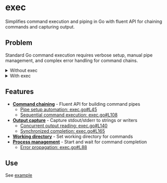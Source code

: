 # exec

Simplifies command execution and piping in Go with fluent API for
chaining commands and capturing output.

## Problem

Standard Go command execution requires verbose setup, manual pipe
management, and complex error handling for command chains.

<details>
<summary>Without exec</summary>

```go
// Executing "printf '1\n2\n3' | grep 2" manually
cmd1 := exec.Command("printf", "1\\n2\\n3")
cmd2 := exec.Command("grep", "2")

// Manual pipe setup - boilerplate here
r, w := io.Pipe()
cmd1.Stdout = w
cmd2.Stdin = r

// Complex error handling and coordination
var stdout, stderr bytes.Buffer
cmd2.Stdout = &stdout
cmd2.Stderr = &stderr

// Start commands in correct order - easy to mess up
if err := cmd1.Start(); err != nil {
    return "", "", err
}
if err := cmd2.Start(); err != nil {
    return "", "", err
}

// Close writer after first command starts
go func() {
    defer w.Close()
    cmd1.Wait()
}()

// Wait for second command
if err := cmd2.Wait(); err != nil {
    return "", "", err
}

result := strings.TrimSpace(stdout.String())
```
</details>

<details>
<summary>With exec</summary>

```go
import "github.com/voedger/voedger/pkg/goutils/exec"

// Same functionality in one fluent chain
stdout, stderr, err := new(exec.PipedExec).
    Command("printf", "1\\n2\\n3").
    Command("grep", "2").
    RunToStrings()
```
</details>

## Features

- **[Command chaining](exec.go#L67)** - Fluent API for building
  command pipes
  - [Pipe setup automation: exec.go#L45](exec.go#L45)
  - [Sequential command execution: exec.go#L108](exec.go#L108)
- **[Output capture](exec.go#L125)** - Capture stdout/stderr to
  strings or writers
  - [Concurrent output reading: exec.go#L140](exec.go#L140)
  - [Synchronized completion: exec.go#L165](exec.go#L165)
- **[Working directory](exec.go#L77)** - Set working directory for
  commands
- **[Process management](exec.go#L83)** - Start and wait for command
  completion
  - [Error propagation: exec.go#L88](exec.go#L88)

## Use

See [example](example_test.go)
